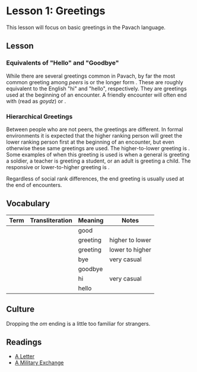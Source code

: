 
# Lesson 1: Greetings

This lesson will focus on basic greetings in the Pavach language.

## Lesson

### Equivalents of "Hello" and "Goodbye"

While there are several greetings common in Pavach, by far the most common
greeting among *peers*
is <PavachTrans text="s.e-dz" /> or the longer form
<PavachTrans text="s.e-dz.o-m" />. These are roughly equivalent to the English
"hi" and "hello", respectively. They are greetings used at the beginning of an 
encounter. A friendly encounter will often end with
<PavachTrans text="g.oi-dz" /> (read as *goydz*) 
or <PavachTrans text="g.oi-dz.o-m" />.

### Hierarchical Greetings

Between people who are not peers, the greetings are different. In formal
environments it is expected that the higher ranking person will greet the lower
ranking person first at the beginning of an encounter,
but even otherwise these same greetings are used.
The higher-to-lower greeting is <PavachTrans text="m.o-f.i-f" />. Some examples
of when this greeting
is used is 
when a general is greeting a soldier, a teacher is greeting a student, or an
adult is greeting a child. The responsive or lower-to-higher greeting is 
<PavachTrans text="m.o-f.e-l" />.

Regardless of social rank differences, the end greeting
<PavachTrans text="g.oi-dz.o-m" /> is usually used at the end of encounters.

## Vocabulary

| Term | Transliteration | Meaning | Notes |
| --- | --- | --- | --- |
| <PavachText :size="20" text="m.o-f" /> | <PavachTrans text="m.o-f" /> | good |  |
| <PavachText :size="20" text="m.o-f.i-f" /> | <PavachTrans text="m.o-f.i-f" /> | greeting | higher to lower |
| <PavachText :size="20" text="m.o-f.e-l" /> | <PavachTrans text="m.o-f.e-l" /> | greeting | lower to higher |
| <PavachText :size="20" text="g.oi-dz" /> | <PavachTrans text="g.oi-dz" /> | bye | very casual |
| <PavachText :size="20" text="g.oi-dz.o-m" /> | <PavachTrans text="g.oi-dz.o-m" /> | goodbye |  |
| <PavachText :size="20" text="s.e-dz" /> | <PavachTrans text="s.e-dz" /> | hi | very casual |
| <PavachText :size="20" text="s.e-dz.o-m" /> | <PavachTrans text="s.e-dz.o-m" /> | hello |  |

## Culture

Dropping the *om* ending is a little too familiar for strangers.

## Readings

* [A Letter](/readings/01/01.md)
* [A Military Exchange](/readings/01/02.md)